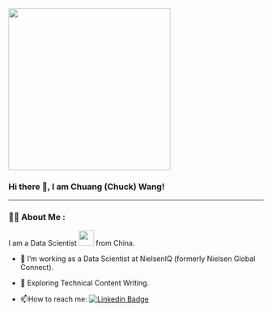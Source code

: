 <div id="header" align="left">
  <img src="https://media.giphy.com/media/qgQUggAC3Pfv687qPC/giphy.gif" width="320"/>
</div>



### Hi there 👋, I am Chuang (Chuck) Wang!

---

### :man_technologist: About Me :

I am a Data Scientist <img src="https://media.giphy.com/media/TJP7EH5i1fB2rKeWbf/giphy.gif" width="30"> from China.

- :telescope: I’m working as a Data Scientist at NielsenIQ (formerly Nielsen Global Connect).

- :seedling: Exploring Technical Content Writing.

- :mailbox:How to reach me: [![Linkedin Badge](https://img.shields.io/badge/-kakbar-blue?style=flat&logo=Linkedin&logoColor=white)]([your-linkedin-url](https://www.linkedin.com/in/chuckwang/))
